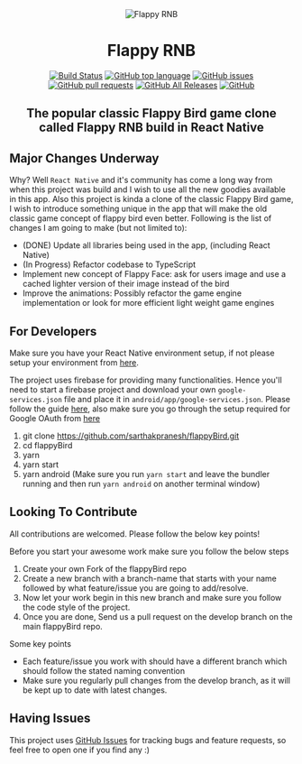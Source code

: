 <div align='center'>

<img src="./readmeHeader.png" title="Flappy RNB" />

# Flappy RNB

[![Build Status](https://travis-ci.com/sarthakpranesh/flappyBird.svg?branch=master)](https://travis-ci.com/sarthakpranesh/flappyBird)
[![GitHub top language](https://img.shields.io/github/languages/top/sarthakpranesh/flappyBird)](https://github.com/sarthakpranesh/flappyBird/search?l=javascript&type=Code)
[![GitHub issues](https://img.shields.io/github/issues/sarthakpranesh/flappyBird)](https://github.com/sarthakpranesh/flappyBird/issues)
[![GitHub pull requests](https://img.shields.io/github/issues-pr/sarthakpranesh/flappyBird)](https://github.com/sarthakpranesh/flappyBird/pulls)
[![GitHub All Releases](https://img.shields.io/github/downloads/sarthakpranesh/flappyBird/total)](https://github.com/sarthakpranesh/flappyBird/releases)
[![GitHub](https://img.shields.io/github/license/sarthakpranesh/flappyBird)](https://github.com/sarthakpranesh/flappyBird/blob/master/LICENSE)

## The popular classic Flappy Bird game clone called Flappy RNB build in React Native

</div>

## Major Changes Underway
Why? Well `React Native` and it's community has come a long way from when this project was build and I wish to use all the new goodies available in this app. Also this project is kinda a clone of the classic Flappy Bird game, I wish to introduce something unique in the app that will make the old classic game concept of flappy bird even better. Following is the list of changes I am going to make (but not limited to):

- (DONE) Update all libraries being used in the app, (including React Native)
- (In Progress) Refactor codebase to TypeScript
- Implement new concept of Flappy Face: ask for users image and use a cached lighter version of their image instead of the bird
- Improve the animations: Possibly refactor the game engine implementation or look for more efficient light weight game engines


## For Developers
Make sure you have your React Native environment setup, if not please setup your environment from [here](https://reactnative.dev/docs/environment-setup).

The project uses firebase for providing many functionalities. Hence you'll need to start a firebase project and download your own `google-services.json` file and place it in `android/app/google-services.json`. Please follow the guide [here](https://rnfirebase.io/), also make sure you go through the setup required for Google OAuth from [here](https://rnfirebase.io/auth/social-auth#google)

1. git clone https://github.com/sarthakpranesh/flappyBird.git
2. cd flappyBird
3. yarn
4. yarn start
5. yarn android
(Make sure you run `yarn start` and leave the bundler running and then run `yarn android` on another terminal window)

## Looking To Contribute
All contributions are welcomed. Please follow the below key points!

Before you start your awesome work make sure you follow the below steps
1. Create your own Fork of the flappyBird repo
2. Create a new branch with a branch-name that starts with your name followed by what feature/issue you are going to add/resolve.
3. Now let your work begin in this new branch and make sure you follow the code style of the project.
4. Once you are done, Send us a pull request on the develop branch on the main flappyBird repo.

Some key points
- Each feature/issue you work with should have a different branch which should follow the stated naming convention
- Make sure you regularly pull changes from the develop branch, as it will be kept up to date with latest changes.



## Having Issues
This project uses [GitHub Issues](https://github.com/sarthakpranesh/flappyBird/issues) for tracking bugs and feature requests, so feel free to open one if you find any :)
